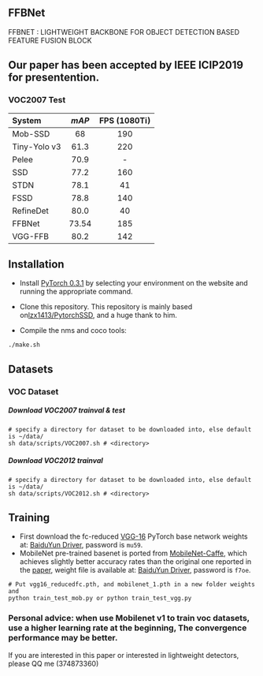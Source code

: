 ## FFBNet
FFBNET : LIGHTWEIGHT BACKBONE FOR OBJECT DETECTION BASED FEATURE FUSION BLOCK

## Our paper has been accepted by IEEE ICIP2019 for presentention.

### VOC2007 Test
| System                                   |  *mAP*   | **FPS** (1080Ti) |
| :--------------------------------------- | :------: | :-----------------------: |
| Mob-SSD |   68   |            190             |
| Tiny-Yolo v3 |   61.3   |           220             |
| Pelee |   70.9   |            -             |
| SSD |   77.2   |            160            |
| STDN | 78.1 |            41             |
| FSSD | 78.8 |            140             |
| RefineDet |  80.0  |     40      |
| FFBNet |   73.54   |       185        |
| VGG-FFB |   80.2   |      142        |

## Installation
- Install [PyTorch 0.3.1](http://pytorch.org/) by selecting your environment on the website and running the appropriate command.
- Clone this repository. This repository is mainly based on[lzx1413/PytorchSSD](https://github.com/lzx1413/PytorchSSD), and a huge thank to him.

- Compile the nms and coco tools:
```Shell
./make.sh
```

## Datasets

### VOC Dataset
##### Download VOC2007 trainval & test

```Shell
# specify a directory for dataset to be downloaded into, else default is ~/data/
sh data/scripts/VOC2007.sh # <directory>
```

##### Download VOC2012 trainval

```Shell
# specify a directory for dataset to be downloaded into, else default is ~/data/
sh data/scripts/VOC2012.sh # <directory>
```

## Training
- First download the fc-reduced [VGG-16](https://arxiv.org/abs/1409.1556) PyTorch base network weights at: [BaiduYun Driver](https://pan.baidu.com/s/1nzOgaL8mAPex8_HLU4mb8Q), password is `mu59`.
- MobileNet pre-trained basenet is ported from [MobileNet-Caffe](https://github.com/shicai/MobileNet-Caffe), which achieves slightly better accuracy rates than the original one reported in the [paper](https://arxiv.org/abs/1704.04861), weight file is available at: [BaiduYun Driver](https://pan.baidu.com/s/1LXq3p6IOoQ6YJMY0xhRkLQ), password is `f7oe`.

```Shell
# Put vgg16_reducedfc.pth, and mobilenet_1.pth in a new folder weights and 
python train_test_mob.py or python train_test_vgg.py
```
### Personal advice: when use Mobilenet v1 to train voc datasets, use a higher learning rate at the beginning, The convergence performance may be better.

If you are interested in this paper or interested in lightweight detectors, please QQ me (374873360)
